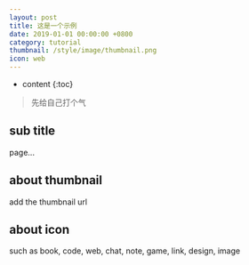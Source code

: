 ```yaml
---
layout: post
title: 这是一个示例
date: 2019-01-01 00:00:00 +0800
category: tutorial
thumbnail: /style/image/thumbnail.png
icon: web
---
```



* content
{:toc}
> 先给自己打个气

## sub title

page...

## about thumbnail

add the thumbnail url

## about icon

such as book, code, web, chat, note, game, link, design, image

